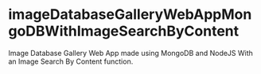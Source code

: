 # imageDatabaseGalleryWebAppMongoDBWithImageSearchByContent
Image Database Gallery Web App made using MongoDB and NodeJS With an Image Search By Content function.
